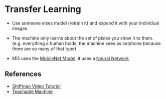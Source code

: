# Transfer Learning

* Use someone elses model (retrain it) and expand it with your individual images.
* The machine only learns about the set of pixles you show it to them. (e.g. everything a human holds, the machine sees as celphone because there are so many of that type)

* Ml5 uses the [MobileNet Model](https://github.com/tensorflow/models/blob/master/research/slim/nets/mobilenet_v1.md), it uses a [Neural Network](../neural_networks/README.md)

## References

* [Shiffman Video Tutorial](https://www.youtube.com/watch?v=kRpZ5OqUY6Y&list=PLRqwX-V7Uu6YPSwT06y_AEYTqIwbeam3y&index=6)
* [Teachable Machine](https://teachablemachine.withgoogle.com/)